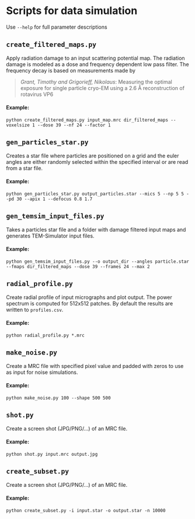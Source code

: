 # Scripts for data simulation

Use `--help` for full parameter descriptions

## `create_filtered_maps.py`

Apply radiation damage to an input scattering potential map. The radiation damage is modeled as a dose and frequency 
dependent low pass filter. The frequency decay is based on measurements made by 

> *Grant, Timothy and Grigorieff, Nikolaus*: Measuring the optimal exposure for single particle cryo-EM using a 2.6 Å reconstruction of rotavirus VP6

#### Example:

    python create_filtered_maps.py input_map.mrc dir_filtered_maps --voxelsize 1 --dose 39 --nf 24 --factor 1

## `gen_particles_star.py`

Creates a star file where particles are positioned on a grid and the euler angles are either randomly selected within the 
specified interval or are read from a star file. 

#### Example:

    python gen_particles_star.py output_particles.star --mics 5 --np 5 5 --pd 30 --apix 1 --defocus 0.8 1.7
    
## `gen_temsim_input_files.py`

Takes a particles star file and a folder with damage filtered input maps and generates TEM-Simulator input files.

#### Example:

    python gen_temsim_input_files.py --o output_dir --angles particle.star --fmaps dir_filtered_maps --dose 39 --frames 24 --max 2
    
## `radial_profile.py`

Create radial profile of input micrographs and plot output. The power spectrum is computed for 512x512 patches. 
By default the results are written to `profiles.csv`. 

#### Example:

    python radial_profile.py *.mrc
    
## `make_noise.py`

Create a MRC file with specified pixel value and padded with zeros to use as input for noise simulations.

#### Example:

    python make_noise.py 100 --shape 500 500
    
## `shot.py`

Create a screen shot (JPG/PNG/...) of an MRC file.

#### Example:

    python shot.py input.mrc output.jpg
    
## `create_subset.py`

Create a screen shot (JPG/PNG/...) of an MRC file.

#### Example:

    python create_subset.py -i input.star -o output.star -n 10000